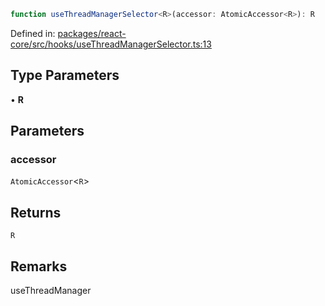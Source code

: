 ```ts
function useThreadManagerSelector<R>(accessor: AtomicAccessor<R>): R
```

Defined in: [packages/react-core/src/hooks/useThreadManagerSelector.ts:13](https://github.com/thesysdev/crayon/blob/42bf9c916a4f4ba514db529a08f9461bfbbad8ca/js/packages/react-core/src/hooks/useThreadManagerSelector.ts#L13)

## Type Parameters

• **R**

## Parameters

### accessor

`AtomicAccessor`\<`R`\>

## Returns

`R`

## Remarks

useThreadManager
